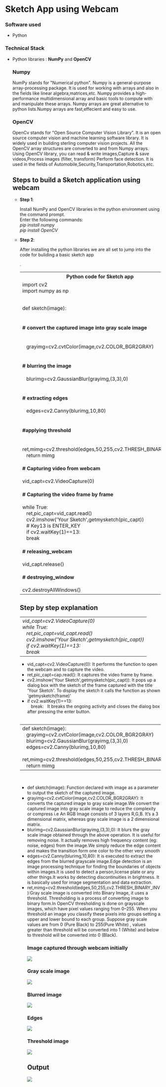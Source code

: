 <h1>Sketch App using Webcam</h1>
<h3>Software used</h3><ul><li>Python</li></ul>
<h3>Technical Stack</h3><ul><li>Python libraries : <b>NumPy</b> and <b> OpenCV </b> 
<h3>Numpy</h3>
<p>NumPy stands for "Numerical python". Numpy is a general-purpose array-processing package. It is used for working with arrays and also in the fields like linear algebra,matrices,etc.
Numpy provides a high-performance multidimensional array and basic tools to compute with and manipulate these arrays. Numpy arrays are great alternative to python lists.Numpy arrays are fast,effecient and easy to use.</p>
<h3>OpenCV</h3>
<p>OpenCv stands for "Open Source Computer Vision Library". It is an open source computer vision and machine learning software library. It is widely used in building sterling 
computer vision projects. All the OpenCV array structures are converted to and from Numpy arrays. Using OpenCV library, you can read & write images,Capture & save videos,Process images (filter, transform)
Perform face detection. It is used in the fields of Automobile,Security,Transportation,Robotics,etc.</p>
<h2>Steps to build a Sketch application using webcam</h2>
<ul><li><b>Step 1</b>:</li>
<p>Install NumPy and OpenCV libraries in the python environment using the command prompt.<br> Enter the following commands:<br>
<i>pip install numpy</i><br>
<i>pip install OpenCV</i></p>
<li><b>Step 2</b>:</li>
<p>After installing the python libraries we are all set to jump into the code for buliding a basic sketch app</p>.
<table><tr><th>Python code for Sketch app</th></tr>
<tr><td>import cv2<br>
import numpy as np<br><br>

def sketch(image):<br>
&nbsp;&nbsp;    <h4># convert the captured image into gray scale image </h4><br>
&nbsp;&nbsp;     grayimg=cv2.cvtColor(image,cv2.COLOR_BGR2GRAY)<br>
&nbsp;&nbsp;     <h4># blurring the image</h4>
&nbsp;&nbsp;     blurimg=cv2.GaussianBlur(grayimg,(3,3),0)<br>
&nbsp;&nbsp;     <h4># extracting edges</h4>
&nbsp;&nbsp;     edges=cv2.Canny(blurimg,10,80)<br>
&nbsp;&nbsp;     <h4>#applying threshold</h4>
&nbsp;&nbsp;     ret,mimg=cv2.threshold(edges,50,255,cv2.THRESH_BINARY_INV)<br>
&nbsp;&nbsp;     return mimg<br>

<h4># Capturing video from webcam</h4>
vid_capt=cv2.VideoCapture(0)<br>
<h4># Capturing the video frame by frame</h4>
while True:<br>
&nbsp;&nbsp;     ret,pic_capt=vid_capt.read()<br>
&nbsp;&nbsp;     cv2.imshow('Your Sketch',getmysketch(pic_capt))<br>
&nbsp;&nbsp;     # Key13 is ENTER_KEY<br>
&nbsp;&nbsp;     if cv2.waitKey(1)==13:<br>
&nbsp;&nbsp;         break<br>
<h4># releasing_webcam</h4>
vid_capt.release()<br>
<h4># destroying_window</h4>
cv2.destroyAllWindows()<br></tr></table>

<h2>Step by step explanation</h2>
<table><tr><td>
<i>vid_capt=cv2.VideoCapture(0)</i><br>
<i>while True:<br>
&nbsp;&nbsp;     ret,pic_capt=vid_capt.read()<br>
&nbsp;&nbsp;     cv2.imshow('Your Sketch',getmysketch(pic_capt))<br>
&nbsp;&nbsp;     if cv2.waitKey(1)==13:<br>
&nbsp;&nbsp;         break<br></i></td></tr></table>
<ul><li>vid_capt=cv2.VideoCapture(0): It performs the function to open the webcam and to capture the video.</li>
<li>ret,pic_capt=cap.read(): It captures the video frame by frame.</li>
<li>cv2.imshow('Your Sketch',getmysketch(pic_capt)): It pops up a dialog box with the sketch of the frame captured  with the title 'Your Sketch'. To display the sketch it calls the function as shown 'getmysketch(frame)' </li>
<li>if cv2.waitKey(1)==13:<br>
&nbsp;&nbsp;         break:&nbsp;&nbsp; It breaks the ongoing activity and closes the dialog box after pressing the enter button.</li></ul><br>
<table><tr><td>def sketch(image):<br>
&nbsp;&nbsp;     grayimg=cv2.cvtColor(image,cv2.COLOR_BGR2GRAY)<br>
&nbsp;&nbsp;     blurimg=cv2.GaussianBlur(grayimg,(3,3),0)<br>
&nbsp;&nbsp;     edges=cv2.Canny(blurimg,10,80)<br>
&nbsp;&nbsp;     ret,mimg=cv2.threshold(edges,50,255,cv2.THRESH_BINARY_INV)<br>
&nbsp;&nbsp;     return mimg<br></td></tr></table><br>

<ul><li>def sketch(image): Function declared with image as a parameter to output the sketch of the captured image.</li>
<li>grayimg=cv2.cvtColor(image,cv2.COLOR_BGR2GRAY): It converts the captured image to gray scale image.We convert the captured image into gray scale image to reduce the complexity or compress i.e An RGB Image consists of 3 layers R,G,B. It’s a 3 dimensional matrix, whereas gray scale image is a 2 dimensional matrix.</li>
<li>blurimg=cv2.GaussianBlur(grayimg,(3,3),0): It blurs the gray scale image obtained through the above operation. It is useful for removing noise. It actually removes high frequency content (eg: noise, edges) from the image.We simply reduce the edge content and makes the transition form one color to the other very smooth<br>
<li>edges=cv2.Canny(blurimg,10,80): It is executed to extract the edges from the blurred grayscale image.Edge detection is an image processing technique for finding the boundaries of objects within images.It is used to detect a person,license plate or any other things.It works by detecting discontinuities in brightness. It is basically used for image segmentation and data extraction. </li>
<li>ret,mimg=cv2.threshold(edges,50,255,cv2.THRESH_BINARY_INV):Gray scale image is converted into Binary Image, it uses a threshold. Thresholding is a process of converting image to binary form.In OpenCV thresholding is done on grayscale images, which have pixel values ranging from 0–255. When you threshold an image you classify these pixels into groups setting a upper and lower bound to each group.
Suppose gray scale values are from 0 (Pure Black) to 255(Pure White) , values greater than threshold will be converted into 1 (White) and below to threshold will be converted into 0 (Black).</li>
  
  <h3>Image captured through webcam initially</h3>
  <img src="image.png"/><br>
   <h3>Gray scale image</h3>
  <img src="grayscale.png"/><br>
   <h3>Blurred image</h3>
  <img src="blur.png"/><br>
  <h3>Edges</h3>
  <img src="edges.png"/><br>
  <h3>Threshold image</h3>
  <img src="threshols.png"/><br>
  <h2>Output</h2>
  <img src="threshols.png"/>
  
  







